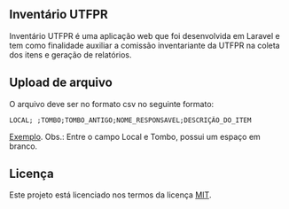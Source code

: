 ## Inventário UTFPR

Inventário UTFPR é uma aplicação web que foi desenvolvida em Laravel e tem como finalidade auxiliar a comissão inventariante da UTFPR na coleta dos itens e geração de relatórios.

## Upload de arquivo

O arquivo deve ser no formato csv no seguinte formato:

````
LOCAL; ;TOMBO;TOMBO_ANTIGO;NOME_RESPONSAVEL;DESCRIÇÃO_DO_ITEM
````
[Exemplo](https://github.com/aulerwideck/inventario-utfpr/blob/master/public/uploads/example.csv).
Obs.: Entre o campo Local e Tombo, possui um espaço em branco.


## Licença
Este projeto está licenciado nos termos da licença [MIT](https://opensource.org/licenses/MIT).

